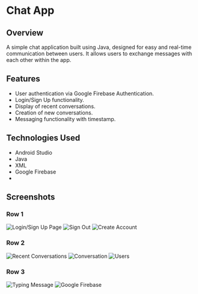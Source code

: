 # Chat App

## Overview
A simple chat application built using Java, designed for easy and real-time communication between users. It allows users to exchange messages with each other within the app.

## Features
- User authentication via Google Firebase Authentication.
- Login/Sign Up functionality.
- Display of recent conversations.
- Creation of new conversations.
- Messaging functionality with timestamp.


## Technologies Used
- Android Studio
- Java
- XML
- Google Firebase
- 
## Screenshots
### Row 1
![Login/Sign Up Page](/screenshots/login_signup.png)
![Sign Out](/screenshots/signout.png)
![Create Account](/screenshots/create_account.png)

### Row 2
![Recent Conversations](/screenshots/conversations.png)
![Conversation](/screenshots/conversation.png)
![Users](/screenshots/users.png)

### Row 3
![Typing Message](/screenshots/messaging.png)
![Google Firebase](/screenshots/database.png)
